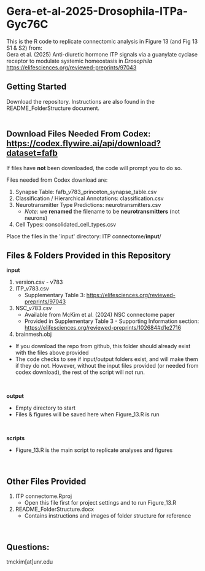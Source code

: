 # Gera-et-al-2025-Drosophila-ITPa-Gyc76C

This is the R code to replicate connectomic analysis in Figure 13 (and Fig 13 S1 & S2) from: <br>
Gera et al. (2025) Anti-diuretic hormone ITP signals via a guanylate cyclase receptor to modulate systemic homeostasis in *Drosophila* <br>
https://elifesciences.org/reviewed-preprints/97043


## Getting Started
Download the repository. Instructions are also found in the README_FolderStructure document.
<br>
<br>
## Download Files Needed From Codex: https://codex.flywire.ai/api/download?dataset=fafb <br>
If files have **not** been downloaded, the code will prompt you to do so. <br>

Files needed from Codex download are: <br>
1. Synapse Table: fafb_v783_princeton_synapse_table.csv
2. Classification / Hierarchical Annotations: classification.csv
3. Neurotransmitter Type Predictions: neurotransmitters.csv <br>
    * *Note*: we **renamed** the filename to be **neurotransmitters** (not neurons)
4. Cell Types: consolidated_cell_types.csv

Place the files in the 'input' directory: ITP connectome/**input**/
<br>

## Files & Folders Provided in this Repository

**input**
1. version.csv - v783
2. ITP_v783.csv <br>
    * Supplementary Table 3: https://elifesciences.org/reviewed-preprints/97043
3. NSC_v783.csv
    *  Available from McKim et al. (2024) NSC connectome paper
    *  Provided in Supplementary Table 3 - Supporting Information section: https://elifesciences.org/reviewed-preprints/102684#d1e2716
4. brainmesh.obj

  * If you download the repo from github, this folder should already exist with the files above provided <br>
  * The code checks to see if input/output folders exist, and will make them if they do not. However, without the input files provided (or needed from codex              download), the rest of the script will not run.
<br>

**output** <br>
  * Empty directory to start
  * Files & figures will be saved here when Figure_13.R is run <br>
<br>

**scripts** 
  * Figure_13.R is the main script to replicate analyses and figures <br>
<br>

## Other Files Provided
1. ITP connectome.Rproj
    * Open this file first for project settings and to run Figure_13.R
2. README_FolderStructure.docx
    * Contains instructions and images of folder structure for reference

<br>


## Questions:
tmckim[at]unr.edu




